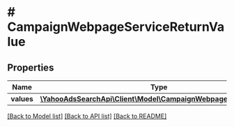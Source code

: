 # # CampaignWebpageServiceReturnValue

## Properties

Name | Type | Description | Notes
------------ | ------------- | ------------- | -------------
**values** | [**\YahooAdsSearchApi\Client\Model\CampaignWebpageServiceValue[]**](CampaignWebpageServiceValue.md) |  | [optional] 

[[Back to Model list]](../../README.md#documentation-for-models) [[Back to API list]](../../README.md#documentation-for-api-endpoints) [[Back to README]](../../README.md)


